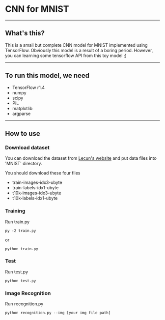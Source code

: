 # CNN for MNIST

- - -

## What's this?

This is a small but complete CNN model for MNIST implemented using TensorFlow. Obviously this model is a result of a boring period. However, you can learning some tensorflow API from this toy model ;)

- - -

## To run this model, we need

* TensorFlow r1.4
* numpy
* scipy
* PIL
* matplotlib
* argparse 

- - -

## How to use

### Download dataset

You can download the dataset from [Lecun's website](http://yann.lecun.com/exdb/mnist/) and put data files into 'MNIST' directory.

You should download these four files

* train-images-idx3-ubyte
* train-labels-idx1-ubyte
* t10k-images-idx3-ubyte
* t10k-labels-idx1-ubyte

### Training

Run train.py

`py -2 train.py`

or

`python train.py`

### Test

Run test.py

`python test.py`

### Image Recognition

Run recognition.py

`python recognition.py --img [your img file path]`